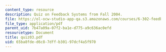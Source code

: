 ```yaml
---
content_type: resource
description: Quiz on Feedback Systems from Fall 2004.
file: https://ol-ocw-studio-app-qa.s3.amazonaws.com/courses/6-302-feedback-systems-spring-2007/65ba8fded6c87dffb30197dcf4a5f970_quiz03.pdf
file_type: application/pdf
parent_uid: 7b47a09a-07f2-ba1e-d775-a9c636ac0efd
resourcetype: Document
title: quiz03.pdf
uid: 65ba8fde-d6c8-7dff-b301-97dcf4a5f970
---
```

